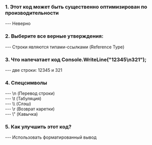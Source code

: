 <h3>1. Этот код может быть существенно оптимизирован по производительности</h3>
--- Неверно

<h3>2. Выберите все верные утверждения:</h3>
--- Строки являются типами-ссылками (Reference Type)

<h3>3. Что напечатает код Console.WriteLine("12345\n321");</h3>
--- две строки: 12345 и 321

<h3>4. Спецсимволы</h3>
--- \n (Перевод строки)<br>
--- \t (Табуляция)<br>
--- \\ (Слэш)<br>
--- \r (Возврат каретки)<br>
--- \" (Кавычка)

<h3>5. Как улучшить этот код?</h3>
--- Использовать форматированный вывод